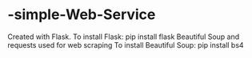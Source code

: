 # -simple-Web-Service
Created with Flask. 
To install Flask: pip install flask 
Beautiful Soup and requests used for web scraping 
To install Beautiful Soup: pip install bs4

